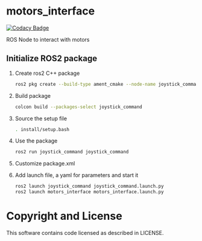 # motors_interface

[![Codacy Badge](https://api.codacy.com/project/badge/Grade/a981b185b9154d91a468ef7b8974ceeb)](https://app.codacy.com/gh/Mailamaca/joystick_command?utm_source=github.com&utm_medium=referral&utm_content=Mailamaca/joystick_command&utm_campaign=Badge_Grade_Settings)

ROS Node to interact with motors

## Initialize ROS2 package

1. Create ros2 C++ package

    ```bash
    ros2 pkg create --build-type ament_cmake --node-name joystick_command joystick_command
    ```

2. Build package

    ```bash
    colcon build --packages-select joystick_command
    ```

3. Source the setup file

    ```bash
    . install/setup.bash
    ```

4. Use the package

    ```bash
    ros2 run joystick_command joystick_command
    ```

5. Customize package.xml

6. Add launch file, a yaml for parameters and start it

    ```bash
    ros2 launch joystick_command joystick_command.launch.py
    ros2 launch motors_interface motors_interface.launch.py
    ```

# Copyright and License

This software contains code licensed as described in LICENSE.